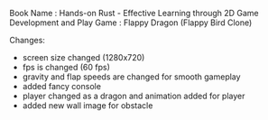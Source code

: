 Book Name : Hands-on Rust - Effective Learning through 2D Game Development and Play
Game : Flappy Dragon (Flappy Bird Clone)

Changes:
  * screen size changed (1280x720)
  * fps is changed (60 fps)
  * gravity and flap speeds are changed for smooth gameplay
  * added fancy console
  * player changed as a dragon and animation added for player
  * added new wall image for obstacle


